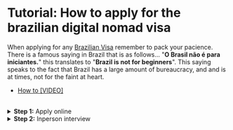 # Tutorial: How to apply for the brazilian digital nomad visa

When applying for any [Brazilian Visa](https://www.gov.br/mre/pt-br/consulado-atlanta/english/visas) remember to pack your pacience. There is a famous saying in Brazil that is as follows... "**O Brasil não é para iniciantes.**" this translates to "**Brazil is not for beginners**". This saying speaks to the fact that Brazil has a large amount of bureaucracy, and and is at times, not for the faint at heart.

- [How to [VIDEO]](https://youtu.be/aJK9RKeC1TE)

<br>
<details>
  <summary><b>Step 1:</b> Apply online</summary>
  
----

The online portal to apply for all Brazilian visas is called **[e-consular](https://www.google.com/search?q=e-consular)**

The URL is **https:\//ec-<YourCityName\>.itamaraty.gov.br** where the city name is the city of the nearest Brazilian consulate to you.

- Examples:
  - https://ec-atlanta.itamaraty.gov.br
  - https://ec-miami.itamaraty.gov.br
  - https://ec-chicago.itamaraty.gov.br
  - https://ec-boston.itamaraty.gov.br
  - [More here...](https://sistemas.mre.gov.br/kitweb/datafiles/Miami/en-us/file/Brazilian%20Consular%20Offices.pdf)

----
  
**International document certification (Apostille)**  
  
- Documents that you need to get [apostilled](https://www.google.com/search?q=apostille+for+brazil) (internationaly certified). (An "apostille" is an internationaly recognised equivalent of a notarized document). 
  - Birth certificate
  - Divorce decree (optional)
  - [Federal criminal record](https://www.fbi.gov/how-we-can-help-you/need-an-fbi-service-or-more-information/identity-history-summary-checks) (must be less than 3 months old)
    - This is a 2 step process that is 100% automated. Step one is [online](https://www.edo.cjis.gov/#/). Step two will take place at a local post office

**_Note:_**  After you recive each of these documents you must send them off to be apostilled. Because of processing time you should start this process a few months (3 months preferably) before you intend to travel.  
  
----

**International travel insurance**

Insurance is also required to get the Brazilian digital Nomad Visa

- [WorldNomads.com (Travel Insurance for U.S. residents)](https://www.worldnomads.com/usa/travel-insurance)
  
  
----

- [ ] 6 months of bank statements
- [ ] work contract
- [ ] Log onto Brazilian Consulate Website
  - [e-consular](https://mail.google.com/mail/u/0/#search/e-consular)
    - A new password for your account based on the email address mrdeanjm@gmail.com for the system [ec-atlanta.itamaraty.gov.br](https://ec-atlanta.itamaraty.gov.br) has been created.
- [ ] Do my best to apply for the Digital Nomad Visa
  - [ ] backup all text to github before submitting application
  - [ ] Get application recipt
  - [ ] Take all original documents to appointment  
  
- _**Note:**_ After you submit you application it usually takes 4 weeks to get a response.  

----
  
<br>  
</details>

  
<details>
  <summary><b>Step 2:</b> Inperson interview</summary>

----

- Bring all your origional documents when you go to your local brazilian Councelate

----
  
</details>  
  
